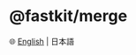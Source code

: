 # @fastkit/merge

🌐 [English](https://github.com/dadajam4/fastkit/blob/main/packages/merge/README.md) | 日本語
